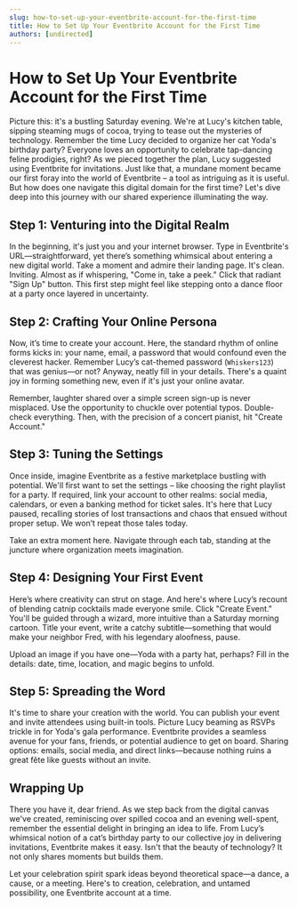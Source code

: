 ```yaml
---
slug: how-to-set-up-your-eventbrite-account-for-the-first-time
title: How to Set Up Your Eventbrite Account for the First Time
authors: [undirected]
---
```


# How to Set Up Your Eventbrite Account for the First Time

Picture this: it's a bustling Saturday evening. We're at Lucy's kitchen table, sipping steaming mugs of cocoa, trying to tease out the mysteries of technology. Remember the time Lucy decided to organize her cat Yoda's birthday party? Everyone loves an opportunity to celebrate tap-dancing feline prodigies, right? As we pieced together the plan, Lucy suggested using Eventbrite for invitations. Just like that, a mundane moment became our first foray into the world of Eventbrite – a tool as intriguing as it is useful. But how does one navigate this digital domain for the first time? Let's dive deep into this journey with our shared experience illuminating the way.

## Step 1: Venturing into the Digital Realm

In the beginning, it's just you and your internet browser. Type in Eventbrite's URL—straightforward, yet there’s something whimsical about entering a new digital world. Take a moment and admire their landing page. It's clean. Inviting. Almost as if whispering, "Come in, take a peek." Click that radiant "Sign Up" button. This first step might feel like stepping onto a dance floor at a party once layered in uncertainty. 

## Step 2: Crafting Your Online Persona

Now, it’s time to create your account. Here, the standard rhythm of online forms kicks in: your name, email, a password that would confound even the cleverest hacker. Remember Lucy’s cat-themed password (`Whiskers123`) that was genius—or not? Anyway, neatly fill in your details. There's a quaint joy in forming something new, even if it's just your online avatar.

Remember, laughter shared over a simple screen sign-up is never misplaced. Use the opportunity to chuckle over potential typos. Double-check everything. Then, with the precision of a concert pianist, hit "Create Account."

## Step 3: Tuning the Settings

Once inside, imagine Eventbrite as a festive marketplace bustling with potential. We'll first want to set the settings – like choosing the right playlist for a party. If required, link your account to other realms: social media, calendars, or even a banking method for ticket sales. It's here that Lucy paused, recalling stories of lost transactions and chaos that ensued without proper setup. We won’t repeat those tales today.

Take an extra moment here. Navigate through each tab, standing at the juncture where organization meets imagination.

## Step 4: Designing Your First Event

Here’s where creativity can strut on stage. And here's where Lucy’s recount of blending catnip cocktails made everyone smile. Click "Create Event." You'll be guided through a wizard, more intuitive than a Saturday morning cartoon. Title your event, write a catchy subtitle—something that would make your neighbor Fred, with his legendary aloofness, pause. 

Upload an image if you have one—Yoda with a party hat, perhaps? Fill in the details: date, time, location, and magic begins to unfold. 

## Step 5: Spreading the Word

It's time to share your creation with the world. You can publish your event and invite attendees using built-in tools. Picture Lucy beaming as RSVPs trickle in for Yoda's gala performance. Eventbrite provides a seamless avenue for your fans, friends, or potential audience to get on board. Sharing options: emails, social media, and direct links—because nothing ruins a great fête like guests without an invite.

## Wrapping Up

There you have it, dear friend. As we step back from the digital canvas we've created, reminiscing over spilled cocoa and an evening well-spent, remember the essential delight in bringing an idea to life. From Lucy’s whimsical notion of a cat’s birthday party to our collective joy in delivering invitations, Eventbrite makes it easy. Isn't that the beauty of technology? It not only shares moments but builds them.

Let your celebration spirit spark ideas beyond theoretical space—a dance, a cause, or a meeting. Here's to creation, celebration, and untamed possibility, one Eventbrite account at a time.